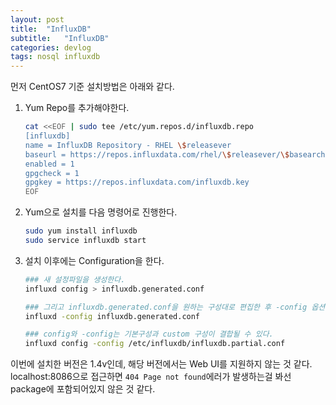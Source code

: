 ```yaml
---
layout: post
title:  "InfluxDB"
subtitle:   "InfluxDB"
categories: devlog
tags: nosql influxdb
---
```


먼저 CentOS7 기준 설치방법은 아래와 같다.

1. Yum Repo를 추가해야한다.  

    ``` bash
    cat <<EOF | sudo tee /etc/yum.repos.d/influxdb.repo
    [influxdb]
    name = InfluxDB Repository - RHEL \$releasever
    baseurl = https://repos.influxdata.com/rhel/\$releasever/\$basearch/stable
    enabled = 1
    gpgcheck = 1
    gpgkey = https://repos.influxdata.com/influxdb.key
    EOF
    ```  

2. Yum으로 설치를 다음 명령어로 진행한다.  

    ``` bash
    sudo yum install influxdb
    sudo service influxdb start
    ```  

3. 설치 이후에는 Configuration을 한다.  

    ``` bash
    ### 새 설정파일을 생성한다.
    influxd config > influxdb.generated.conf

    ### 그리고 influxdb.generated.conf을 원하는 구성대로 편집한 후 -config 옵션을 적용하여 원하는 config로 구동한다.
    influxd -config influxdb.generated.conf

    ### config와 -config는 기본구성과 custom 구성이 결합될 수 있다. 
    influxd config -config /etc/influxdb/influxdb.partial.conf
    ```

이번에 설치한 버전은 1.4v인데, 해당 버전에서는 Web UI를 지원하지 않는 것 같다.
localhost:8086으로 접근하면 `404 Page not found`에러가 발생하는걸 봐선 package에 포함되어있지 않은 것 같다.
